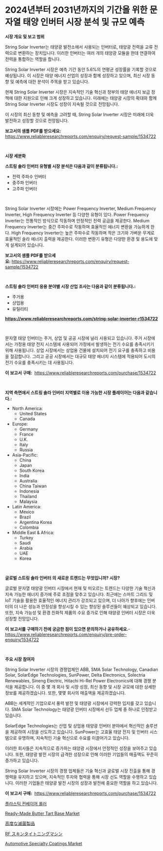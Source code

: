 <p><h1>2024년부터 2031년까지의 기간을 위한 문자열 태양 인버터 시장 분석 및 규모 예측</h1></p><p><strong>시장 개요 및 보고 범위</strong></p>
<p><p>String Solar Inverter는 태양광 발전소에서 사용되는 인버터로, 태양광 전력을 교류 전력으로 변환하는 장치입니다. 이러한 인버터는 여러 개의 태양광 모듈을 한데 연결하여 전력을 통합하는 역할을 합니다.</p><p>String Solar Inverter 시장은 예측 기간 동안 5.6%의 연평균 성장률을 기록할 것으로 예상됩니다. 이 시장은 태양 에너지 산업의 성장과 함께 성장하고 있으며, 최신 시장 동향 및 예측에 대한 분석이 주목을 받고 있습니다.</p><p>현재 String Solar Inverter 시장은 지속적인 기술 혁신과 정부의 태양 에너지 보급 정책에 대한 지원으로 인해 크게 성장하고 있습니다. 미래에는 태양광 시장의 확대와 함께 String Solar Inverter 시장도 성장이 지속될 것으로 전망됩니다.</p><p>이 시장의 최신 동향 및 예측을 고려할 때, String Solar Inverter 시장은 미래에 더욱 발전하고 성장할 것으로 전망됩니다.</p></p>
<p><strong>보고서의 샘플 PDF를 받으세요:</strong> <a href="https://www.reliableresearchreports.com/enquiry/request-sample/1534722">https://www.reliableresearchreports.com/enquiry/request-sample/1534722</a></p>
<p>&nbsp;</p>
<p><strong>시장 세분화</strong></p>
<p><strong>스트링 솔라 인버터 유형별 시장 분석은 다음과 같이 분류됩니다.:</strong></p>
<p><ul><li>전력 주파수 인버터</li><li>중주파 인버터</li><li>고주파 인버터</li></ul></p>
<p>&nbsp;</p>
<p><p>String Solar Inverter 시장에는 Power Frequency Inverter, Medium Frequency Inverter, High Frequency Inverter 등 다양한 유형이 있다. Power Frequency Inverter는 전통적인 방식으로 작동하며 안정적인 전력 공급을 제공한다. Medium Frequency Inverter는 중간 주파수로 작동하며 효율적인 에너지 변환을 가능하게 한다. High Frequency Inverter는 높은 주파수로 작동하며 작은 크기와 가벼운 무게로 효율적인 솔라 에너지 출력을 제공한다. 이러한 변환기 유형은 다양한 환경 및 용도에 맞게 설계되어 있습니다.</p></p>
<p><strong>보고서의 샘플 PDF를 받으세요:</strong>&nbsp;<a href="https://www.reliableresearchreports.com/enquiry/request-sample/1534722">https://www.reliableresearchreports.com/enquiry/request-sample/1534722</a></p>
<p>&nbsp;</p>
<p><strong> 스트링 솔라 인버터 응용 분야별 시장 산업 조사는 다음과 같이 분류됩니다.:</strong></p>
<p><ul><li>주거용</li><li>상업용</li><li>유틸리티</li></ul></p>
<p><strong><a href="https://www.reliableresearchreports.com/string-solar-inverter-r1534722">https://www.reliableresearchreports.com/string-solar-inverter-r1534722</a></strong></p>
<p>&nbsp;</p>
<p><p>문자열 태양 인버터는 주거, 상업 및 공공 시장에 널리 사용되고 있습니다. 주거 시장에서는 가정용 태양 전지 시스템에 사용되어 가정에서 발생하는 전기 수요를 충족시키기 위해 사용됩니다. 상업 시장에서는 상업용 건물에 설치되어 전기 요구를 충족하고 비용을 절감합니다. 그리고 공공 시장에서는 대규모 태양 에너지 시스템에 적용되어 도시의 전기 수요를 충족시키는 데 사용됩니다.</p></p>
<p><strong>이 보고서 구매:</strong>&nbsp; <a href="https://www.reliableresearchreports.com/purchase/1534722">https://www.reliableresearchreports.com/purchase/1534722</a></p>
<p>&nbsp;</p>
<p><strong>지역 측면에서 스트링 솔라 인버터 지역별로 이용 가능한 시장 플레이어는 다음과 같습니다.:</strong></p>
<p><ul>
    <li>
        North America:
        <ul>
            <li>United States</li>
            <li>Canada</li>
        </ul>
    </li>
    <li>
        Europe:
        <ul>
            <li>Germany</li>
            <li>France</li>
            <li>U.K.</li>
            <li>Italy</li>
            <li>Russia</li>
        </ul>
    </li>
    <li>
        Asia-Pacific:
        <ul>
            <li>China</li>
            <li>Japan</li>
            <li>South Korea</li>
            <li>India</li>
            <li>Australia</li>
            <li>China Taiwan</li>
            <li>Indonesia</li>
            <li>Thailand</li>
            <li>Malaysia</li>
        </ul>
    </li>
    <li>
        Latin America:
        <ul>
            <li>Mexico</li>
            <li>Brazil</li>
            <li>Argentina Korea</li>
            <li>Colombia</li>
        </ul>
    </li>
    <li>
        Middle East & Africa:
        <ul>
            <li>Turkey</li>
            <li>Saudi</li>
            <li>Arabia</li>
            <li>UAE</li>
            <li>Korea</li>
        </ul>
    </li>
    </ul></p>
<p>&nbsp;</p>
<p><strong>글로벌 스트링 솔라 인버터 의 새로운 트렌드는 무엇입니까? 시장?</strong></p>
<p><p>글로벌 문자열 태양광 인버터 시장에서 현재 및 떠오르는 트렌드는 다양한 기술 혁신과 지속 가능한 에너지 증가에 주로 초점을 맞추고 있습니다. 최근에는 스마트 그리드 및 IoT 기술을 활용한 효율적인 에너지 관리가 강조되고 있으며, 더 나아가 향후에는 인버터의 더 나은 성능과 안정성을 향상시킬 수 있는 향상된 솔루션들이 예상되고 있습니다. 또한, 지속 가능성 및 환경 친화적 제품의 수요 증가로 인해 태양광 인버터 시장은 더욱 성장할 전망입니다.</p></p>
<p><strong>이 보고서를 구매하기 전에 궁금한 점이 있으면 문의하거나 공유하세요.</strong>- <a href="https://www.reliableresearchreports.com/enquiry/pre-order-enquiry/1534722">https://www.reliableresearchreports.com/enquiry/pre-order-enquiry/1534722</a></p>
<p>&nbsp;</p>
<p><strong>주요 시장 참여자</strong></p>
<p><p>String Solar Inverter 시장의 경쟁업체인 ABB, SMA Solar Technology, Canadian Solar, SolarEdge Technologies, SunPower, Delta Electronics, Solectria Renewables, Sineng Electric, Hitachi Hi-Rel Power Electronics에 대해 경쟁 분석을 제공합니다. 이 중 몇 개 회사 및 시장 성장, 최신 동향 및 시장 규모에 대한 상세한 정보를 제공하겠습니다. 또한, 몇몇 회사의 매출액을 제공하겠습니다.</p><p>ABB는 세계적인 기업으로서 풍력 발전 및 태양광 시장에서 강력한 입지를 갖고 있습니다. SMA Solar Technology는 태양광 인버터 시장에서 선두 업체 중 하나로 인정받고 있습니다.</p><p>SolarEdge Technologies는 산업 및 상업용 태양광 인버터 분야에서 혁신적인 솔루션을 제공하여 시장을 선도하고 있습니다. SunPower는 고효율 태양 전지 및 인버터 시스템으로 유명하며, 지속적인 기술 혁신으로 수요를 이끌어가고 있습니다.</p><p>이러한 회사들은 지속적으로 증가하는 태양광 시장에서 안정적인 성장을 보여주고 있습니다. 또한, 태양광 발전 시장의 급격한 성장으로 인해 이러한 기업들의 매출액도 꾸준히 증가하고 있습니다.</p><p>String Solar Inverter 시장의 경쟁 업체들은 기술 혁신과 글로벌 시장 진출을 통해 경쟁력을 유지하고 있으며, 지속적인 투자와 협력을 통해 시장 선도 역할을 수행하고 있습니다. 이러한 기업들은 태양광 발전 시장의 성장과 발전에 중요한 역할을 하고 있습니다.</p></p>
<p><strong>이 보고서 구매:</strong>&nbsp;&nbsp;<a href="https://www.reliableresearchreports.com/purchase/1534722">https://www.reliableresearchreports.com/purchase/1534722</a></p>
<p><p><a href="https://medium.com/@estelwisozk1/%ED%94%8C%EB%9D%BC%EC%8A%A4%ED%8B%B1-%EC%BB%A8%EB%B2%A0%EC%9D%B4%EC%96%B4-%EB%A1%A4%EB%9F%AC-%EC%8B%9C%EC%9E%A5-%EC%A0%84%EB%A7%9D-%EC%82%B0%EC%97%85-%EA%B0%9C%EC%9A%94-%EB%B0%8F-%EC%98%88%EC%B8%A1-2024%EB%85%84%EB%B6%80%ED%84%B0-2031%EB%85%84-a2cc81a36eb8">플라스틱 컨베이어 롤러</a></p><p><a href="https://github.com/sofayahoo2023/Market-Research-Report-List-4/blob/main/ready-made-butter-tart-base-market.md">Ready-Made Butter Tart Base Market</a></p><p><a href="https://github.com/pepo3k/Market-Research-Report-List-1/blob/main/978945019917.md">高度な滅菌製品</a></p><p><a href="https://medium.com/@vincemarvin1/rf%E3%82%B9%E3%82%AD%E3%83%B3%E3%82%BF%E3%82%A4%E3%83%88%E3%83%8B%E3%83%B3%E3%82%B0%E3%83%9E%E3%82%B7%E3%83%B3%E5%B8%82%E5%A0%B4-%E5%B8%82%E5%A0%B4%E3%82%B7%E3%82%A7%E3%82%A2-%E5%B8%82%E5%A0%B4%E3%83%88%E3%83%AC%E3%83%B3%E3%83%89-%E3%81%8A%E3%82%88%E3%81%B3%E5%B0%86%E6%9D%A5%E3%81%AE%E6%88%90%E9%95%B7%E3%82%92%E6%8E%A2%E3%82%8B-d959419b760c">RF スキンタイトニングマシン</a></p><p><a href="https://cat-emmental-94b.notion.site/Automotive-Specialty-Coatings-Market-Research-Report-Reveals-The-Latest-Trends-And-Opportunities-of--534635dfb65740caa62cb287799b8883">Automotive Specialty Coatings Market</a></p></p>